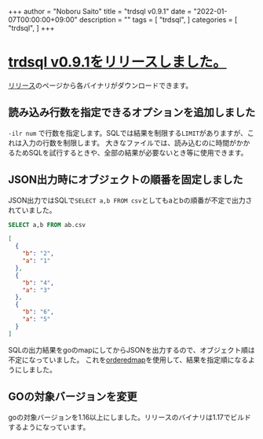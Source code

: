 +++
author = "Noboru Saito"
title = "trdsql v0.9.1"
date = "2022-01-07T00:00:00+09:00"
description = ""
tags = [
    "trdsql",
]
categories = [
    "trdsql",
]
+++

# [trdsql v0.9.1をリリースしました。](https://github.com/noborus/trdsql/releases)

[リリース](https://github.com/noborus/trdsql/releases/tag/v0.9.1)のページから各バイナリがダウンロードできます。

## 読み込み行数を指定できるオプションを追加しました

`-ilr num` で行数を指定します。SQLでは結果を制限する`LIMIT`がありますが、これは入力の行数を制限します。
大きなファイルでは、読み込むのに時間がかかるためSQLを試行するときや、全部の結果が必要ないとき等に使用できます。

## JSON出力時にオブジェクトの順番を固定しました

JSON出力ではSQLで`SELECT a,b FROM csv`としてもaとbの順番が不定で出力されていました。

```SQL
SELECT a,b FROM ab.csv
```

```json
[
  {
    "b": "2",
    "a": "1"
  },
  {
    "b": "4",
    "a": "3"
  },
  {
    "b": "6",
    "a": "5"
  }
]
```

SQLの出力結果をgoのmapにしてからJSONを出力するので、オブジェクト順は不定になっていました。
これを[orderedmap](https://github.com/iancoleman/orderedmap)を使用して、結果を指定順になるようにしました。

## GOの対象バージョンを変更

goの対象バージョンを1.16以上にしました。リリースのバイナリは1.17でビルドするようになっています。